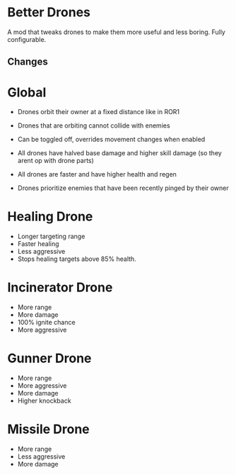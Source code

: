 # Better Drones
A mod that tweaks drones to make them more useful and less boring. Fully configurable.

## Changes
# Global
- Drones orbit their owner at a fixed distance like in ROR1
- Drones that are orbiting cannot collide with enemies
- Can be toggled off, overrides movement changes when enabled

- All drones have halved base damage and higher skill damage (so they arent op with drone parts)
- All drones are faster and have higher health and regen

- Drones prioritize enemies that have been recently pinged by their owner

# Healing Drone
- Longer targeting range
- Faster healing
- Less aggressive
- Stops healing targets above 85% health.

# Incinerator Drone
- More range
- More damage
- 100% ignite chance
- More aggressive

# Gunner Drone
- More range
- More aggressive
- More damage
- Higher knockback

# Missile Drone
- More range
- Less aggressive
- More damage

